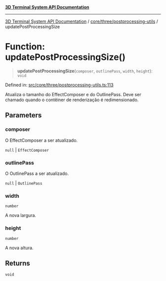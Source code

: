 [**3D Terminal System API Documentation**](../../../../README.md)

***

[3D Terminal System API Documentation](../../../../README.md) / [core/three/postprocessing-utils](../README.md) / updatePostProcessingSize

# Function: updatePostProcessingSize()

> **updatePostProcessingSize**(`composer`, `outlinePass`, `width`, `height`): `void`

Defined in: [src/core/three/postprocessing-utils.ts:113](https://github.com/Dicommunitas/ThreeJS_Terminal_3D/blob/3fbd351dd3271531d3a02300dce1fb3d97e4435b/src/core/three/postprocessing-utils.ts#L113)

Atualiza o tamanho do EffectComposer e do OutlinePass.
Deve ser chamado quando o contêiner de renderização é redimensionado.

## Parameters

### composer

O EffectComposer a ser atualizado.

`null` | `EffectComposer`

### outlinePass

O OutlinePass a ser atualizado.

`null` | `OutlinePass`

### width

`number`

A nova largura.

### height

`number`

A nova altura.

## Returns

`void`
